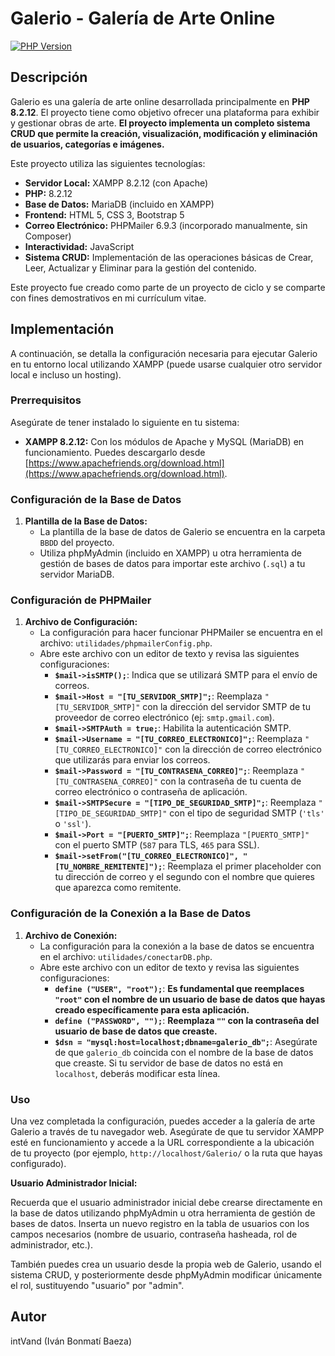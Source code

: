 # Galerio - Galería de Arte Online

[![PHP Version](https://img.shields.io/badge/PHP-8.2.12-blue.svg)](https://www.php.net/)

## Descripción

Galerio es una galería de arte online desarrollada principalmente en **PHP 8.2.12**. El proyecto tiene como objetivo ofrecer una plataforma para exhibir y gestionar obras de arte. **El proyecto implementa un completo sistema CRUD que permite la creación, visualización, modificación y eliminación de usuarios, categorías e imágenes.**

Este proyecto utiliza las siguientes tecnologías:

* **Servidor Local:** XAMPP 8.2.12 (con Apache)
* **PHP:** 8.2.12
* **Base de Datos:** MariaDB (incluido en XAMPP)
* **Frontend:** HTML 5, CSS 3, Bootstrap 5
* **Correo Electrónico:** PHPMailer 6.9.3 (incorporado manualmente, sin Composer)
* **Interactividad:** JavaScript
* **Sistema CRUD:** Implementación de las operaciones básicas de Crear, Leer, Actualizar y Eliminar para la gestión del contenido.

Este proyecto fue creado como parte de un proyecto de ciclo y se comparte con fines demostrativos en mi currículum vitae.

## Implementación

A continuación, se detalla la configuración necesaria para ejecutar Galerio en tu entorno local utilizando XAMPP (puede usarse cualquier otro servidor local e incluso un hosting).

### Prerrequisitos

Asegúrate de tener instalado lo siguiente en tu sistema:

* **XAMPP 8.2.12:** Con los módulos de Apache y MySQL (MariaDB) en funcionamiento. Puedes descargarlo desde [https://www.apachefriends.org/download.html](https://www.apachefriends.org/download.html).

### Configuración de la Base de Datos

1.  **Plantilla de la Base de Datos:**
    * La plantilla de la base de datos de Galerio se encuentra en la carpeta `BBDD` del proyecto.
    * Utiliza phpMyAdmin (incluido en XAMPP) u otra herramienta de gestión de bases de datos para importar este archivo (`.sql`) a tu servidor MariaDB.

### Configuración de PHPMailer

1.  **Archivo de Configuración:**
    * La configuración para hacer funcionar PHPMailer se encuentra en el archivo: `utilidades/phpmailerConfig.php`.
    * Abre este archivo con un editor de texto y revisa las siguientes configuraciones:
        * **`$mail->isSMTP();`**: Indica que se utilizará SMTP para el envío de correos.
        * **`$mail->Host = "[TU_SERVIDOR_SMTP]";`**: Reemplaza `"[TU_SERVIDOR_SMTP]"` con la dirección del servidor SMTP de tu proveedor de correo electrónico (ej: `smtp.gmail.com`).
        * **`$mail->SMTPAuth = true;`**: Habilita la autenticación SMTP.
        * **`$mail->Username = "[TU_CORREO_ELECTRONICO]";`**: Reemplaza `"[TU_CORREO_ELECTRONICO]"` con la dirección de correo electrónico que utilizarás para enviar los correos.
        * **`$mail->Password = "[TU_CONTRASENA_CORREO]";`**: Reemplaza `"[TU_CONTRASENA_CORREO]"` con la contraseña de tu cuenta de correo electrónico o contraseña de aplicación.
        * **`$mail->SMTPSecure = "[TIPO_DE_SEGURIDAD_SMTP]";`**: Reemplaza `"[TIPO_DE_SEGURIDAD_SMTP]"` con el tipo de seguridad SMTP (`'tls'` o `'ssl'`).
        * **`$mail->Port = "[PUERTO_SMTP]";`**: Reemplaza `"[PUERTO_SMTP]"` con el puerto SMTP (`587` para TLS, `465` para SSL).
        * **`$mail->setFrom("[TU_CORREO_ELECTRONICO]", "[TU_NOMBRE_REMITENTE]");`**: Reemplaza el primer placeholder con tu dirección de correo y el segundo con el nombre que quieres que aparezca como remitente.

### Configuración de la Conexión a la Base de Datos

1.  **Archivo de Conexión:**
    * La configuración para la conexión a la base de datos se encuentra en el archivo: `utilidades/conectarDB.php`.
    * Abre este archivo con un editor de texto y revisa las siguientes configuraciones:
        * **`define ("USER", "root");`**: **Es fundamental que reemplaces `"root"` con el nombre de un usuario de base de datos que hayas creado específicamente para esta aplicación.**
        * **`define ("PASSWORD", "");`**: **Reemplaza `""` con la contraseña del usuario de base de datos que creaste.**
        * **`$dsn = "mysql:host=localhost;dbname=galerio_db";`**: Asegúrate de que `galerio_db` coincida con el nombre de la base de datos que creaste. Si tu servidor de base de datos no está en `localhost`, deberás modificar esta línea.

### Uso

Una vez completada la configuración, puedes acceder a la galería de arte Galerio a través de tu navegador web. Asegúrate de que tu servidor XAMPP esté en funcionamiento y accede a la URL correspondiente a la ubicación de tu proyecto (por ejemplo, `http://localhost/Galerio/` o la ruta que hayas configurado).

**Usuario Administrador Inicial:**

Recuerda que el usuario administrador inicial debe crearse directamente en la base de datos utilizando phpMyAdmin u otra herramienta de gestión de bases de datos. Inserta un nuevo registro en la tabla de usuarios con los campos necesarios (nombre de usuario, contraseña hasheada, rol de administrador, etc.).

También puedes crea un usuario desde la propia web de Galerio, usando el sistema CRUD, y posteriormente desde phpMyAdmin modificar únicamente el rol, sustituyendo "usuario" por "admin".

## Autor

intVand (Iván Bonmatí Baeza)
